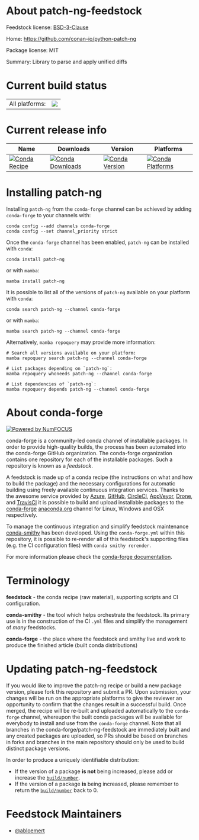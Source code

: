 About patch-ng-feedstock
========================

Feedstock license: [BSD-3-Clause](https://github.com/conda-forge/patch-ng-feedstock/blob/main/LICENSE.txt)

Home: https://github.com/conan-io/python-patch-ng

Package license: MIT

Summary: Library to parse and apply unified diffs

Current build status
====================


<table><tr><td>All platforms:</td>
    <td>
      <a href="https://dev.azure.com/conda-forge/feedstock-builds/_build/latest?definitionId=8368&branchName=main">
        <img src="https://dev.azure.com/conda-forge/feedstock-builds/_apis/build/status/patch-ng-feedstock?branchName=main">
      </a>
    </td>
  </tr>
</table>

Current release info
====================

| Name | Downloads | Version | Platforms |
| --- | --- | --- | --- |
| [![Conda Recipe](https://img.shields.io/badge/recipe-patch--ng-green.svg)](https://anaconda.org/conda-forge/patch-ng) | [![Conda Downloads](https://img.shields.io/conda/dn/conda-forge/patch-ng.svg)](https://anaconda.org/conda-forge/patch-ng) | [![Conda Version](https://img.shields.io/conda/vn/conda-forge/patch-ng.svg)](https://anaconda.org/conda-forge/patch-ng) | [![Conda Platforms](https://img.shields.io/conda/pn/conda-forge/patch-ng.svg)](https://anaconda.org/conda-forge/patch-ng) |

Installing patch-ng
===================

Installing `patch-ng` from the `conda-forge` channel can be achieved by adding `conda-forge` to your channels with:

```
conda config --add channels conda-forge
conda config --set channel_priority strict
```

Once the `conda-forge` channel has been enabled, `patch-ng` can be installed with `conda`:

```
conda install patch-ng
```

or with `mamba`:

```
mamba install patch-ng
```

It is possible to list all of the versions of `patch-ng` available on your platform with `conda`:

```
conda search patch-ng --channel conda-forge
```

or with `mamba`:

```
mamba search patch-ng --channel conda-forge
```

Alternatively, `mamba repoquery` may provide more information:

```
# Search all versions available on your platform:
mamba repoquery search patch-ng --channel conda-forge

# List packages depending on `patch-ng`:
mamba repoquery whoneeds patch-ng --channel conda-forge

# List dependencies of `patch-ng`:
mamba repoquery depends patch-ng --channel conda-forge
```


About conda-forge
=================

[![Powered by
NumFOCUS](https://img.shields.io/badge/powered%20by-NumFOCUS-orange.svg?style=flat&colorA=E1523D&colorB=007D8A)](https://numfocus.org)

conda-forge is a community-led conda channel of installable packages.
In order to provide high-quality builds, the process has been automated into the
conda-forge GitHub organization. The conda-forge organization contains one repository
for each of the installable packages. Such a repository is known as a *feedstock*.

A feedstock is made up of a conda recipe (the instructions on what and how to build
the package) and the necessary configurations for automatic building using freely
available continuous integration services. Thanks to the awesome service provided by
[Azure](https://azure.microsoft.com/en-us/services/devops/), [GitHub](https://github.com/),
[CircleCI](https://circleci.com/), [AppVeyor](https://www.appveyor.com/),
[Drone](https://cloud.drone.io/welcome), and [TravisCI](https://travis-ci.com/)
it is possible to build and upload installable packages to the
[conda-forge](https://anaconda.org/conda-forge) [anaconda.org](https://anaconda.org/)
channel for Linux, Windows and OSX respectively.

To manage the continuous integration and simplify feedstock maintenance
[conda-smithy](https://github.com/conda-forge/conda-smithy) has been developed.
Using the ``conda-forge.yml`` within this repository, it is possible to re-render all of
this feedstock's supporting files (e.g. the CI configuration files) with ``conda smithy rerender``.

For more information please check the [conda-forge documentation](https://conda-forge.org/docs/).

Terminology
===========

**feedstock** - the conda recipe (raw material), supporting scripts and CI configuration.

**conda-smithy** - the tool which helps orchestrate the feedstock.
                   Its primary use is in the construction of the CI ``.yml`` files
                   and simplify the management of *many* feedstocks.

**conda-forge** - the place where the feedstock and smithy live and work to
                  produce the finished article (built conda distributions)


Updating patch-ng-feedstock
===========================

If you would like to improve the patch-ng recipe or build a new
package version, please fork this repository and submit a PR. Upon submission,
your changes will be run on the appropriate platforms to give the reviewer an
opportunity to confirm that the changes result in a successful build. Once
merged, the recipe will be re-built and uploaded automatically to the
`conda-forge` channel, whereupon the built conda packages will be available for
everybody to install and use from the `conda-forge` channel.
Note that all branches in the conda-forge/patch-ng-feedstock are
immediately built and any created packages are uploaded, so PRs should be based
on branches in forks and branches in the main repository should only be used to
build distinct package versions.

In order to produce a uniquely identifiable distribution:
 * If the version of a package **is not** being increased, please add or increase
   the [``build/number``](https://docs.conda.io/projects/conda-build/en/latest/resources/define-metadata.html#build-number-and-string).
 * If the version of a package **is** being increased, please remember to return
   the [``build/number``](https://docs.conda.io/projects/conda-build/en/latest/resources/define-metadata.html#build-number-and-string)
   back to 0.

Feedstock Maintainers
=====================

* [@abloemert](https://github.com/abloemert/)


